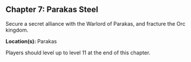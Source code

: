 <div id="chapter7" class="clear-b">
  <h2>Chapter 7: Parakas Steel</h2>
  <p>
    Secure a secret alliance with the Warlord of Parakas, and fracture the Orc kingdom.
  </p>
  <p>
    <strong>Location(s): </strong> Parakas
  </p>
  <p>
    Players should level up to level 11 at the end of this chapter.
  </p>
</div>
